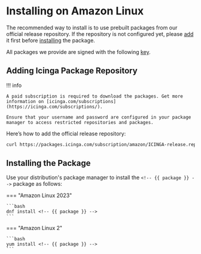# Installing <!-- {{ product }} --> on Amazon Linux

The recommended way to install <!-- {{ product }} --> is to use prebuilt packages from our official release repository.
If the repository is not configured yet,
please [add](#adding-icinga-package-repository) it first
before [installing](#installing-the-package) the package.

All packages we provide are signed with the following [key](https://packages.icinga.com/icinga.key).

## Adding Icinga Package Repository

!!! info

    A paid subscription is required to download the packages. Get more information on [icinga.com/subscriptions](https://icinga.com/subscriptions/).

    Ensure that your username and password are configured in your package manager to access restricted repositories and packages.

Here’s how to add the official release repository:

```bash
curl https://packages.icinga.com/subscription/amazon/ICINGA-release.repo -o /etc/yum.repos.d/ICINGA-release.repo
```

## Installing the Package

Use your distribution's package manager to install the `<!-- {{ package }} -->` package as follows:

=== "Amazon Linux 2023"

    ```bash
    dnf install <!-- {{ package }} -->
    ```

=== "Amazon Linux 2"

    ```bash
    yum install <!-- {{ package }} -->
    ```

<!-- {% set amazon_linux = True %} -->
<!-- {% include "02-Installation.md" %} -->
